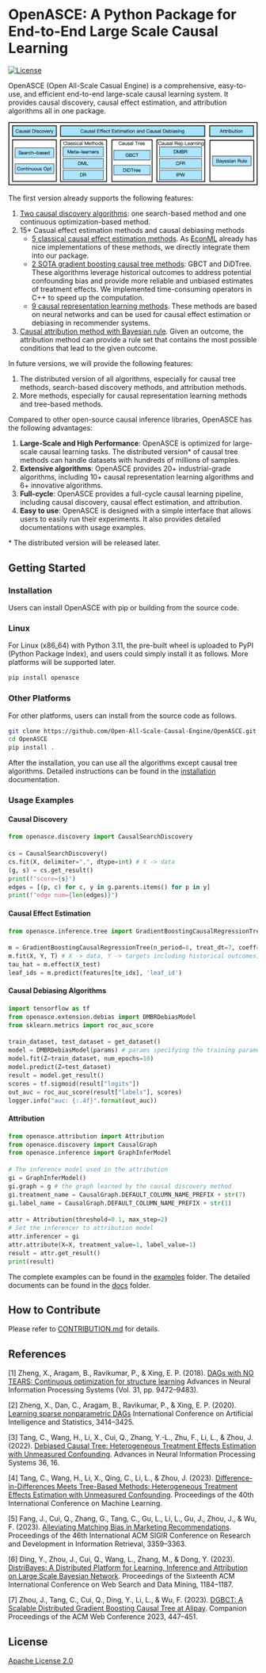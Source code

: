 # OpenASCE: A Python Package for End-to-End Large Scale Causal Learning

[![License](https://img.shields.io/badge/License-Apache%202.0-blue.svg)](./LICENSE)

OpenASCE (Open All-Scale Casual Engine) is a comprehensive, easy-to-use, and efficient end-to-end large-scale causal learning system. It provides causal discovery, causal effect estimation, and attribution algorithms all in one package.

![OpenASCE Algorithms](docs/img/algo.png)

The first version already supports the following features:

1. [Two causal discovery algorithms](docs/core/en/causal_discovery.md): one search-based method and one continuous optimization-based method.
2. 15+ Casual effect estimation methods and causal debiasing methods
   - [5 classical causal effect estimation methods](docs/core/en/classical_methods.md). As [EconML](https://github.com/py-why/EconML) already has nice implementations of these methods, we directly integrate them into our package.
   - [2 SOTA gradient boosting causal tree methods](docs/core/en/causal_trees.rst): GBCT and DiDTree. These algorithms leverage historical outcomes to address potential confounding bias and provide more reliable and unbiased estimates of treatment effects. We implemented time-consuming operators in C++ to speed up the computation.
   - [9 causal representation learning methods](docs/core/en/debias.md). These methods are based on neural networks and can be used for causal effect estimation or debiasing in recommender systems.
3. [Causal attribution method with Bayesian rule](docs/core/en/attribution.md). Given an outcome, the attribution method can provide a rule set that contains the most possible conditions that lead to the given outcome.

In future versions, we will provide the following features:

1. The distributed version of all algorithms, especially for causal tree methods, search-based discovery methods, and attribution methods.
2. More methods, especially for causal representation learning methods and tree-based methods.

Compared to other open-source causal inference libraries, OpenASCE has the following advantages:

1. **Large-Scale and High Performance**: OpenASCE is optimized for large-scale causal learning tasks. The distributed version* of causal tree methods can handle datasets with hundreds of millions of samples.
2. **Extensive algorithms**: OpenASCE provides 20+ industrial-grade algorithms, including 10+ causal representation learning algorithms and 6+ innovative algorithms.
3. **Full-cycle**: OpenASCE provides a full-cycle causal learning pipeline, including causal discovery, causal effect estimation, and attribution.
4. **Easy to use**: OpenASCE is designed with a simple interface that allows users to easily run their experiments. It also provides detailed documentations with usage examples.

\* The distributed version will be released later.

## Getting Started

### Installation

Users can install OpenASCE with pip or building from the source code.

### Linux

For Linux (x86_64) with Python 3.11, the pre-built wheel is uploaded to PyPI (Python Package Index), and users could simply install it as follows. More platforms will be supported later.

```bash
pip install openasce
```

### Other Platforms

For other platforms, users can install from the source code as follows.

```bash
git clone https://github.com/Open-All-Scale-Causal-Engine/OpenASCE.git
cd OpenASCE
pip install .
```

After the installation, you can use all the algorithms except causal tree algorithms. Detailed instructions can be found in the [installation](docs/core/en/install.md) documentation.

### Usage Examples

#### Causal Discovery

```python
from openasce.discovery import CausalSearchDiscovery

cs = CausalSearchDiscovery()
cs.fit(X, delimiter=",", dtype=int) # X -> data
(g, s) = cs.get_result()
print(f"score={s}")
edges = [(p, c) for c, y in g.parents.items() for p in y]
print(f"edge num={len(edges)}")
```

#### Causal Effect Estimation

```python
from openasce.inference.tree import GradientBoostingCausalRegressionTree

m = GradientBoostingCausalRegressionTree(n_period=8, treat_dt=7, coeff=0.5)
m.fit(X, Y, T) # X -> data, Y -> targets including historical outcomes, T -> treatment
tau_hat = m.effect(X_test)
leaf_ids = m.predict(features[te_idx], 'leaf_id')
```

#### Causal Debiasing Algorithms

```python
import tensorflow as tf
from openasce.extension.debias import DMBRDebiasModel
from sklearn.metrics import roc_auc_score

train_dataset, test_dataset = get_dataset()
model = DMBRDebiasModel(params) # params specifying the training parameters
model.fit(Z=train_dataset, num_epochs=10)
model.predict(Z=test_dataset)
result = model.get_result()
scores = tf.sigmoid(result["logits"])
out_auc = roc_auc_score(result["labels"], scores)
logger.info("auc: {:.4f}".format(out_auc))
```

#### Attribution

```python
from openasce.attribution import Attribution
from openasce.discovery import CausalGraph
from openasce.inference import GraphInferModel

# The inference model used in the attribution
gi = GraphInferModel()
gi.graph = g # the graph learned by the causal discovery method
gi.treatment_name = CausalGraph.DEFAULT_COLUMN_NAME_PREFIX + str(7)
gi.label_name = CausalGraph.DEFAULT_COLUMN_NAME_PREFIX + str(1)

attr = Attribution(threshold=0.1, max_step=2)
# Set the inferencer to attribution model
attr.inferencer = gi
attr.attribute(X=X, treatment_value=1, label_value=1)
result = attr.get_result()
print(result)
```

The complete examples can be found in the [examples](examples/) folder. The detailed documents can be found in the [docs](docs/) folder.

## How to Contribute

Please refer to [CONTRIBUTION.md](docs/core/en/contribution.md) for details.

## References

[1] Zheng, X., Aragam, B., Ravikumar, P., & Xing, E. P. (2018). [DAGs with NO TEARS: Continuous optimization for structure learning](https://dl.acm.org/doi/10.5555/3327546.3327618) Advances in Neural Information Processing Systems (Vol. 31, pp. 9472–9483).

[2] Zheng, X., Dan, C., Aragam, B., Ravikumar, P., & Xing, E. P. (2020). [Learning sparse nonparametric DAGs](http://proceedings.mlr.press/v108/zheng20a.html) International Conference on Artificial Intelligence and Statistics, 3414–3425.

[3] Tang, C., Wang, H., Li, X., Cui, Q., Zhang, Y.-L., Zhu, F., Li, L., & Zhou, J. (2022). [Debiased Causal Tree: Heterogeneous Treatment Effects Estimation with Unmeasured Confounding](https://proceedings.neurips.cc/paper_files/paper/2022/hash/2526d439030a3af95fc647dd20e9d049-Abstract-Conference.html). Advances in Neural Information Processing Systems 36, 16.

[4] Tang, C., Wang, H., Li, X., Qing, C., Li, L., & Zhou, J. (2023). [Difference-in-Differences Meets Tree-Based Methods: Heterogeneous Treatment Effects Estimation with Unmeasured Confounding](https://dl.acm.org/doi/10.5555/3618408.3619815). Proceedings of the 40th International Conference on Machine Learning.

[5] Fang, J., Cui, Q., Zhang, G., Tang, C., Gu, L., Li, L., Gu, J., Zhou, J., & Wu, F. (2023). [Alleviating Matching Bias in Marketing Recommendations](https://doi.org/10.1145/3539618.3591854). Proceedings of the 46th International ACM SIGIR Conference on Research and Development in Information Retrieval, 3359–3363.

[6] Ding, Y., Zhou, J., Cui, Q., Wang, L., Zhang, M., & Dong, Y. (2023). [DistriBayes: A Distributed Platform for Learning, Inference and Attribution on Large Scale Bayesian Network](https://doi.org/10.1145/3539597.3573028). Proceedings of the Sixteenth ACM International Conference on Web Search and Data Mining, 1184–1187.

[7] Zhou, J., Tang, C., Cui, Q., Ding, Y., Li, L., & Wu, F. (2023). [DGBCT: A Scalable Distributed Gradient Boosting Causal Tree at Alipay](https://doi.org/10.1145/3543873.3584645). Companion Proceedings of the ACM Web Conference 2023, 447–451.

## License

[Apache License 2.0](http://www.apache.org/licenses/LICENSE-2.0)
